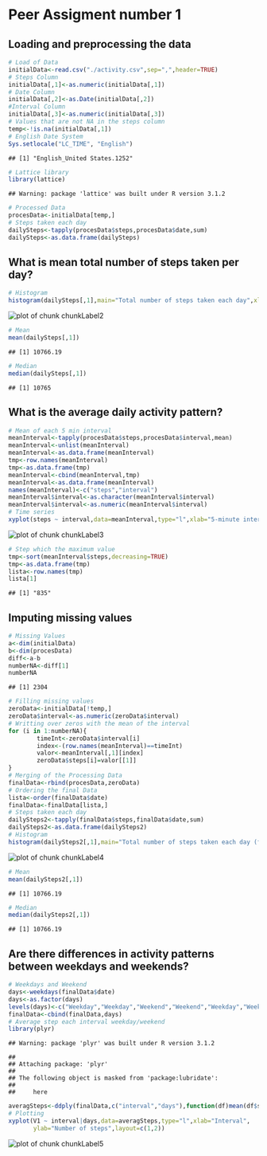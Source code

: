 Peer Assigment number 1
==================================
## Loading and preprocessing the data

```r
# Load of Data
initialData<-read.csv("./activity.csv",sep=",",header=TRUE)
# Steps Column
initialData[,1]<-as.numeric(initialData[,1])
# Date Column
initialData[,2]<-as.Date(initialData[,2])
#Interval Column
initialData[,3]<-as.numeric(initialData[,3])
# Values that are not NA in the steps column
temp<-!is.na(initialData[,1])
# English Date System
Sys.setlocale("LC_TIME", "English")
```

```
## [1] "English_United States.1252"
```

```r
# Lattice library
library(lattice)
```

```
## Warning: package 'lattice' was built under R version 3.1.2
```

```r
# Processed Data
procesData<-initialData[temp,]
# Steps taken each day
dailySteps<-tapply(procesData$steps,procesData$date,sum)
dailySteps<-as.data.frame(dailySteps)
```
## What is mean total number of steps taken per day?

```r
# Histogram
histogram(dailySteps[,1],main="Total number of steps taken each day",xlab="steps")
```

![plot of chunk chunkLabel2](figure/chunkLabel2-1.png) 

```r
# Mean
mean(dailySteps[,1])
```

```
## [1] 10766.19
```

```r
# Median
median(dailySteps[,1])
```

```
## [1] 10765
```
## What is the average daily activity pattern?

```r
# Mean of each 5 min interval
meanInterval<-tapply(procesData$steps,procesData$interval,mean)
meanInterval<-unlist(meanInterval)
meanInterval<-as.data.frame(meanInterval)
tmp<-row.names(meanInterval)
tmp<-as.data.frame(tmp)
meanInterval<-cbind(meanInterval,tmp)
meanInterval<-as.data.frame(meanInterval)
names(meanInterval)<-c("steps","interval")
meanInterval$interval<-as.character(meanInterval$interval)
meanInterval$interval<-as.numeric(meanInterval$interval)
# Time series
xyplot(steps ~ interval,data=meanInterval,type="l",xlab="5-minute interval",ylab="average number of steps taken")
```

![plot of chunk chunkLabel3](figure/chunkLabel3-1.png) 

```r
# Step which the maximum value
tmp<-sort(meanInterval$steps,decreasing=TRUE)
tmp<-as.data.frame(tmp)
lista<-row.names(tmp)
lista[1]
```

```
## [1] "835"
```
## Imputing missing values

```r
# Missing Values
a<-dim(initialData)
b<-dim(procesData)
diff<-a-b
numberNA<-diff[1]
numberNA
```

```
## [1] 2304
```

```r
# Filling missing values
zeroData<-initialData[!temp,]
zeroData$interval<-as.numeric(zeroData$interval)
# Writting over zeros with the mean of the interval
for (i in 1:numberNA){
        timeInt<-zeroData$interval[i]
        index<-(row.names(meanInterval)==timeInt)
        valor<-meanInterval[,1][index]
        zeroData$steps[i]=valor[[1]]
}
# Merging of the Processing Data
finalData<-rbind(procesData,zeroData)
# Ordering the final Data
lista<-order(finalData$date)
finalData<-finalData[lista,]
# Steps taken each day
dailySteps2<-tapply(finalData$steps,finalData$date,sum)
dailySteps2<-as.data.frame(dailySteps2)
# Histogram
histogram(dailySteps2[,1],main="Total number of steps taken each day (filling NAs)",xlab="steps")
```

![plot of chunk chunkLabel4](figure/chunkLabel4-1.png) 

```r
# Mean
mean(dailySteps2[,1])
```

```
## [1] 10766.19
```

```r
# Median
median(dailySteps2[,1])
```

```
## [1] 10766.19
```
## Are there differences in activity patterns between weekdays and weekends?

```r
# Weekdays and Weekend
days<-weekdays(finalData$date)
days<-as.factor(days)
levels(days)<-c("Weekday","Weekday","Weekend","Weekend","Weekday","Weekday","Weekday")
finalData<-cbind(finalData,days)
# Average step each interval weekday/weekend
library(plyr)
```

```
## Warning: package 'plyr' was built under R version 3.1.2
```

```
## 
## Attaching package: 'plyr'
## 
## The following object is masked from 'package:lubridate':
## 
##     here
```

```r
averagSteps<-ddply(finalData,c("interval","days"),function(df)mean(df$steps))
# Plotting
xyplot(V1 ~ interval|days,data=averagSteps,type="l",xlab="Interval",
       ylab="Number of steps",layout=c(1,2))
```

![plot of chunk chunkLabel5](figure/chunkLabel5-1.png) 

